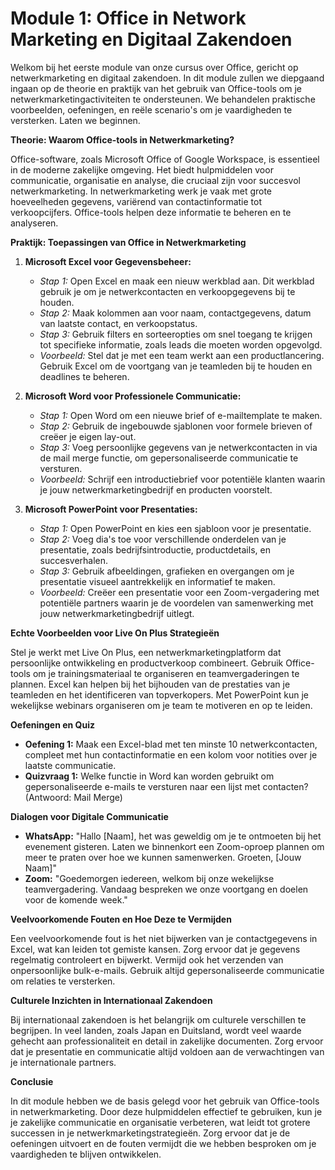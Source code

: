 # **Module 1: Office in Network Marketing en Digitaal Zakendoen**

Welkom bij het eerste module van onze cursus over Office, gericht op netwerkmarketing en digitaal zakendoen. In dit module zullen we diepgaand ingaan op de theorie en praktijk van het gebruik van Office-tools om je netwerkmarketingactiviteiten te ondersteunen. We behandelen praktische voorbeelden, oefeningen, en reële scenario's om je vaardigheden te versterken. Laten we beginnen.

**Theorie: Waarom Office-tools in Netwerkmarketing?**

Office-software, zoals Microsoft Office of Google Workspace, is essentieel in de moderne zakelijke omgeving. Het biedt hulpmiddelen voor communicatie, organisatie en analyse, die cruciaal zijn voor succesvol netwerkmarketing. In netwerkmarketing werk je vaak met grote hoeveelheden gegevens, variërend van contactinformatie tot verkoopcijfers. Office-tools helpen deze informatie te beheren en te analyseren.

**Praktijk: Toepassingen van Office in Netwerkmarketing**

1. **Microsoft Excel voor Gegevensbeheer:**
   - *Stap 1:* Open Excel en maak een nieuw werkblad aan. Dit werkblad gebruik je om je netwerkcontacten en verkoopgegevens bij te houden.
   - *Stap 2:* Maak kolommen aan voor naam, contactgegevens, datum van laatste contact, en verkoopstatus.
   - *Stap 3:* Gebruik filters en sorteeropties om snel toegang te krijgen tot specifieke informatie, zoals leads die moeten worden opgevolgd.
   - *Voorbeeld:* Stel dat je met een team werkt aan een productlancering. Gebruik Excel om de voortgang van je teamleden bij te houden en deadlines te beheren.

2. **Microsoft Word voor Professionele Communicatie:**
   - *Stap 1:* Open Word om een nieuwe brief of e-mailtemplate te maken.
   - *Stap 2:* Gebruik de ingebouwde sjablonen voor formele brieven of creëer je eigen lay-out.
   - *Stap 3:* Voeg persoonlijke gegevens van je netwerkcontacten in via de mail merge functie, om gepersonaliseerde communicatie te versturen.
   - *Voorbeeld:* Schrijf een introductiebrief voor potentiële klanten waarin je jouw netwerkmarketingbedrijf en producten voorstelt.

3. **Microsoft PowerPoint voor Presentaties:**
   - *Stap 1:* Open PowerPoint en kies een sjabloon voor je presentatie.
   - *Stap 2:* Voeg dia's toe voor verschillende onderdelen van je presentatie, zoals bedrijfsintroductie, productdetails, en succesverhalen.
   - *Stap 3:* Gebruik afbeeldingen, grafieken en overgangen om je presentatie visueel aantrekkelijk en informatief te maken.
   - *Voorbeeld:* Creëer een presentatie voor een Zoom-vergadering met potentiële partners waarin je de voordelen van samenwerking met jouw netwerkmarketingbedrijf uitlegt.

**Echte Voorbeelden voor Live On Plus Strategieën**

Stel je werkt met Live On Plus, een netwerkmarketingplatform dat persoonlijke ontwikkeling en productverkoop combineert. Gebruik Office-tools om je trainingsmateriaal te organiseren en teamvergaderingen te plannen. Excel kan helpen bij het bijhouden van de prestaties van je teamleden en het identificeren van topverkopers. Met PowerPoint kun je wekelijkse webinars organiseren om je team te motiveren en op te leiden.

**Oefeningen en Quiz**

- **Oefening 1:** Maak een Excel-blad met ten minste 10 netwerkcontacten, compleet met hun contactinformatie en een kolom voor notities over je laatste communicatie.
- **Quizvraag 1:** Welke functie in Word kan worden gebruikt om gepersonaliseerde e-mails te versturen naar een lijst met contacten? (Antwoord: Mail Merge)

**Dialogen voor Digitale Communicatie**

- **WhatsApp:** "Hallo [Naam], het was geweldig om je te ontmoeten bij het evenement gisteren. Laten we binnenkort een Zoom-oproep plannen om meer te praten over hoe we kunnen samenwerken. Groeten, [Jouw Naam]"
- **Zoom:** "Goedemorgen iedereen, welkom bij onze wekelijkse teamvergadering. Vandaag bespreken we onze voortgang en doelen voor de komende week."

**Veelvoorkomende Fouten en Hoe Deze te Vermijden**

Een veelvoorkomende fout is het niet bijwerken van je contactgegevens in Excel, wat kan leiden tot gemiste kansen. Zorg ervoor dat je gegevens regelmatig controleert en bijwerkt. Vermijd ook het verzenden van onpersoonlijke bulk-e-mails. Gebruik altijd gepersonaliseerde communicatie om relaties te versterken.

**Culturele Inzichten in Internationaal Zakendoen**

Bij internationaal zakendoen is het belangrijk om culturele verschillen te begrijpen. In veel landen, zoals Japan en Duitsland, wordt veel waarde gehecht aan professionaliteit en detail in zakelijke documenten. Zorg ervoor dat je presentatie en communicatie altijd voldoen aan de verwachtingen van je internationale partners.

**Conclusie**

In dit module hebben we de basis gelegd voor het gebruik van Office-tools in netwerkmarketing. Door deze hulpmiddelen effectief te gebruiken, kun je je zakelijke communicatie en organisatie verbeteren, wat leidt tot grotere successen in je netwerkmarketingstrategieën. Zorg ervoor dat je de oefeningen uitvoert en de fouten vermijdt die we hebben besproken om je vaardigheden te blijven ontwikkelen.